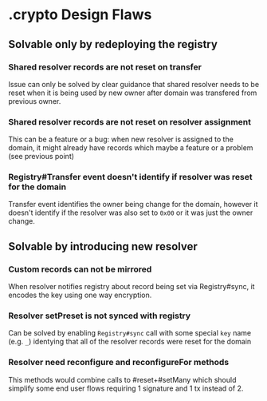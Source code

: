 # .crypto Design Flaws



## Solvable only by redeploying the registry


### Shared resolver records are not reset on transfer

Issue can only be solved by clear guidance that shared resolver needs to be reset when it is being used by new owner after domain was transfered from previous owner.

### Shared resolver records are not reset on resolver assignment

This can be a feature or a bug: when new resolver is assigned to the domain, it might already have records which maybe a feature or a problem (see previous point)


### Registry#Transfer event doesn't identify if resolver was reset for the domain

Transfer event identifies the owner being change for the domain, however it doesn't identify if the resolver was also set to `0x00` or it was just the owner change.


## Solvable by introducing new resolver


### Custom records can not be mirrored

When resolver notifies registry about record being set via Registry#sync, it encodes the key using one way encryption.

### Resolver setPreset is not synced with registry


Can be solved by enabling `Registry#sync` call with some special `key` name (e.g. `_`) identying that all of the resolver records were reset for the domain

### Resolver need reconfigure and reconfigureFor methods

This methods would combine calls to #reset+#setMany which should simplify some end user flows requiring 1 signature and 1 tx instead of 2.

